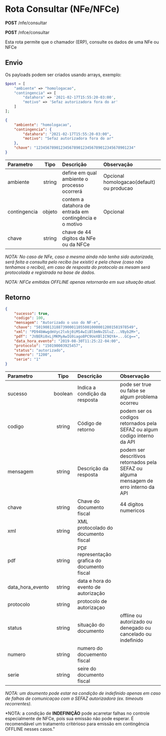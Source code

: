 # Rota Consultar (NFe/NFCe)

**POST** /nfe/consultar

**POST** /nfce/consultar

Esta rota permite que o chamador (ERP), consulte os dados de uma NFe ou NFCe


## Envio

Os payloads podem ser criados usando arrays, exemplo:

```php
$post = [
    "ambiente" => "homologacao",
    "contingencia" => [
        "datahora" => '2021-02-17T15:55:20-03:00',
        "motivo" => 'Sefaz autorizadora fora do ar'
    ]
];
```


```json
{
    "ambiente": "homologacao",
    "contingencia": {
        "datahora": "2021-02-17T15:55:20-03:00",
        "motivo": "Sefaz autorizadora fora do ar"
    },
    "chave": "12345678901234567890123456789012345678901234"
}
```

|Parametro|Tipo|Descrição|Observação|
|:---|:---:|:---|:---|
|ambiente|string|define em qual ambiente o processo ocorrerá|Opcional homologacao(default) ou producao|
|contingencia|objeto|contem a datahora de entrada em contingência e o motivo|Opcional|
|chave|string|chave de 44 digitos da NFe ou da NFCe|


*NOTA: No caso de NFe, caso a mesma ainda não tenha sido autorizada, será feita a consulta pelo recibo (se existir) e pela chave (caso não tenhamos o recibo), em caso de resposta do protocolo as mesam será protocolada e registrada na base de dados.*

*NOTA: NFCe emitidas OFFLINE apenas retornarão em sua situação atual.*

## Retorno

```json
{
    "sucesso": true,
    "codigo": 100,
    "mensagem": "Autorizado o uso do NF-e",
    "chave": "50190813188739000110550010000012001581978549",
    "xml": "PD94bWwgdmVyc2lvbj0iMS4wIiBlbmNvZGluZ...VByb2M+",
    "pdf": "JVBERi0xLjMKMyAwIG9iago8PC9UeXBlIC9QYA+...GCg==",
    "data_hora_evento": "2019-08-30T11:25:22-04:00",
    "protocolo": "150190003925457",
    "status": "autorizado",
    "numero": "1200",
    "serie": "1"
}
```

|Parametro|Tipo|Descrição|Observação|
|:---|:---:|:---|:---|
|sucesso|boolean|Indica a condição da resposta|pode ser true ou false se algum problema ocorreu|
|codigo|string|Código de retorno|podem ser os codigos retornados pela SEFAZ ou algum codigo interno da API|
|mensagem|string|Descrição da resposta|podem ser descritivos retornados pela SEFAZ ou alguma mensagem de erro interno da API|
|chave|string|Chave do documento fiscal|44 digitos numericos|
|xml|string|XML protocolado do documento fiscal||
|pdf|string|PDF representação grafica do documento fiscal||
|data_hora_evento|string|data e hora do evento de autorização||
|protocolo|string|protocolo de autorizaçao||
|status|string|situação do documento|offline ou autorizado ou denegado ou cancelado ou indefinido|
|numero|string|numero do docuemento fiscal||
|serie|string|seire do documento fiscal||

*NOTA: um doumento pode estar na condição de indefinido apenas em caso de falhas de comunicaçao com a SEFAZ autorizadora (ex. timeouts recorrentes).*

*NOTA: a condição de **INDEFINIÇÃO** pode acarretar falhas no controle especialmente de NFCe, pois sua emissão não pode esperar. É recomendável um tratamento critérioso para emissão em contingência OFFLINE nesses casos."